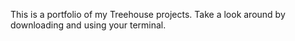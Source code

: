 This is a portfolio of my Treehouse projects. Take a look around by downloading and using your terminal. 
